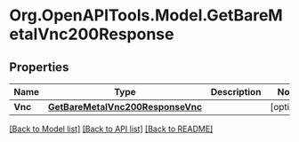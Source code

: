 # Org.OpenAPITools.Model.GetBareMetalVnc200Response

## Properties

Name | Type | Description | Notes
------------ | ------------- | ------------- | -------------
**Vnc** | [**GetBareMetalVnc200ResponseVnc**](GetBareMetalVnc200ResponseVnc.md) |  | [optional] 

[[Back to Model list]](../README.md#documentation-for-models) [[Back to API list]](../README.md#documentation-for-api-endpoints) [[Back to README]](../README.md)

